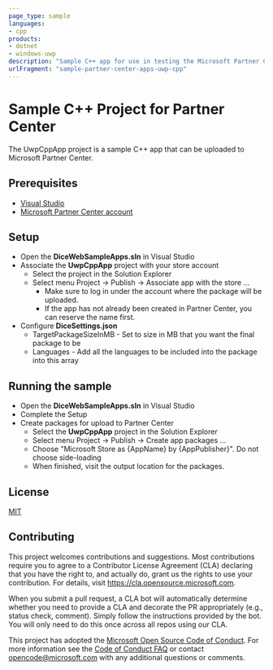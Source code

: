 ```yaml
---
page_type: sample
languages:
- cpp
products:
- dotnet
- windows-uwp
description: "Sample C++ app for use in testing the Microsoft Partner Center."
urlFragment: "sample-partner-center-apps-uwp-cpp"
---
```


# Sample C++ Project for Partner Center

<!-- 
Guidelines on README format: https://review.docs.microsoft.com/help/onboard/admin/samples/concepts/readme-template?branch=master

Guidance on onboarding samples to docs.microsoft.com/samples: https://review.docs.microsoft.com/help/onboard/admin/samples/process/onboarding?branch=master

Taxonomies for products and languages: https://review.docs.microsoft.com/new-hope/information-architecture/metadata/taxonomies?branch=master
-->

The UwpCppApp project is a sample C++ app that can be uploaded to Microsoft Partner Center.

## Prerequisites

- [Visual Studio](https://visualstudio.microsoft.com/downloads/)
- [Microsoft Partner Center account](https://partner.microsoft.com/en-us/dashboard/home)

## Setup

- Open the **DiceWebSampleApps.sln** in Visual Studio
- Associate the **UwpCppApp** project with your store account
  - Select the project in the Solution Explorer
  - Select menu Project -> Publish -> Associate app with the store ...
    - Make sure to log in under the account where the package will be uploaded.
    - If the app has not already been created in Partner Center, you can reserve the name first.
- Configure **DiceSettings.json**
  - TargetPackageSizeInMB - Set to size in MB that you want the final package to be
  - Languages - Add all the languages to be included into the package into this array

## Running the sample

- Open the **DiceWebSampleApps.sln** in Visual Studio
- Complete the Setup
- Create packages for upload to Partner Center
  - Select the **UwpCppApp** project in the Solution Explorer
  - Select menu Project -> Publish -> Create app packages ...
  - Choose "Microsoft Store as \{AppName\} by \{AppPublisher\}". Do not choose side-loading
  - When finished, visit the output location for the packages.

## License

[MIT](../LICENSE)

## Contributing

This project welcomes contributions and suggestions.  Most contributions require you to agree to a
Contributor License Agreement (CLA) declaring that you have the right to, and actually do, grant us
the rights to use your contribution. For details, visit https://cla.opensource.microsoft.com.

When you submit a pull request, a CLA bot will automatically determine whether you need to provide
a CLA and decorate the PR appropriately (e.g., status check, comment). Simply follow the instructions
provided by the bot. You will only need to do this once across all repos using our CLA.

This project has adopted the [Microsoft Open Source Code of Conduct](https://opensource.microsoft.com/codeofconduct/).
For more information see the [Code of Conduct FAQ](https://opensource.microsoft.com/codeofconduct/faq/) or
contact [opencode@microsoft.com](mailto:opencode@microsoft.com) with any additional questions or comments.
